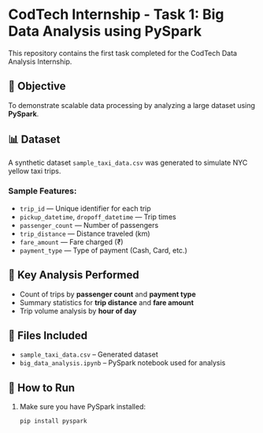 # CodTech Internship - Task 1: Big Data Analysis using PySpark

This repository contains the first task completed for the CodTech Data Analysis Internship.

## 📌 Objective
To demonstrate scalable data processing by analyzing a large dataset using **PySpark**.

## 📊 Dataset
A synthetic dataset `sample_taxi_data.csv` was generated to simulate NYC yellow taxi trips.

### Sample Features:
- `trip_id` — Unique identifier for each trip
- `pickup_datetime`, `dropoff_datetime` — Trip times
- `passenger_count` — Number of passengers
- `trip_distance` — Distance traveled (km)
- `fare_amount` — Fare charged (₹)
- `payment_type` — Type of payment (Cash, Card, etc.)

## 🧠 Key Analysis Performed
- Count of trips by **passenger count** and **payment type**
- Summary statistics for **trip distance** and **fare amount**
- Trip volume analysis by **hour of day**

## 📁 Files Included
- `sample_taxi_data.csv` – Generated dataset
- `big_data_analysis.ipynb` – PySpark notebook used for analysis

## 🚀 How to Run
1. Make sure you have PySpark installed:
   ```bash
   pip install pyspark
